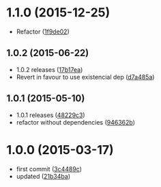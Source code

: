 <a name="1.1.0"></a>
# 1.1.0 (2015-12-25)


* Refactor ([1f9de02](https://github.com/kikobeats/existential-default/commit/1f9de02))



<a name="1.0.2"></a>
## 1.0.2 (2015-06-22)


* 1.0.2 releases ([17b17ea](https://github.com/kikobeats/existential-default/commit/17b17ea))
* Revert in favour to use existencial dep ([d7a485a](https://github.com/kikobeats/existential-default/commit/d7a485a))



<a name="1.0.1"></a>
## 1.0.1 (2015-05-10)


* 1.0.1 releases ([48229c3](https://github.com/kikobeats/existential-default/commit/48229c3))
* refactor without dependencies ([946362b](https://github.com/kikobeats/existential-default/commit/946362b))



<a name="1.0.0"></a>
# 1.0.0 (2015-03-17)


* first commit ([3c4489c](https://github.com/kikobeats/existential-default/commit/3c4489c))
* updated ([21b34ba](https://github.com/kikobeats/existential-default/commit/21b34ba))



